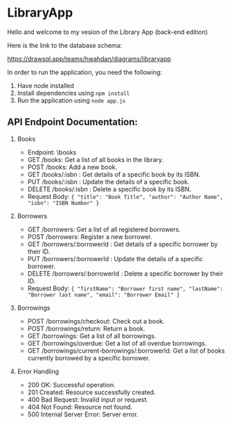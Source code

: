 # LibraryApp
Hello and welcome to my vesion of the Library App (back-end edition)

Here is the link to the database schema:

https://drawsql.app/teams/hwahdan/diagrams/libraryapp

In order to run the application, you need the following:
1. Have node installed
2. Install dependencies using ```npm install```
3. Run the application using ```node app.js```

## API Endpoint Documentation:
1. Books
   - Endpoint: \books
   - GET /books: Get a list of all books in the library.
   - POST /books: Add a new book.
   - GET /books/:isbn : Get details of a specific book by its ISBN.
   - PUT /books/:isbn : Update the details of a specific book.
   - DELETE /books/:isbn : Delete a specific book by its ISBN.
   - Request Body: ```{
  "title": "Book Title",
  "author": "Author Name",
  "isbn": "ISBN Number"
}```

2. Borrowers
   - GET /borrowers: Get a list of all registered borrowers.
   - POST /borrowers: Register a new borrower.
   - GET /borrowers/:borrowerId : Get details of a specific borrower by their ID.
   - PUT /borrowers/:borrowerId : Update the details of a specific borrower.
   - DELETE /borrowers/:borrowerId : Delete a specific borrower by their ID.
   - Request Body: ```{
  "firstName": "Borrower first name",
  "lastName": "Borrower last name",
  "email": "Borrower Email"
}```

3. Borrowings
   - POST /borrowings/checkout: Check out a book.
   - POST /borrowings/return: Return a book.
   - GET /borrowings: Get a list of all borrowings.
   - GET /borrowings/overdue: Get a list of all overdue borrowings.
   - GET /borrowings/current-borrowings/:borrowerId: Get a list of books currently borrowed by a specific borrower.
  
4. Error Handling
   - 200 OK: Successful operation.
   - 201 Created: Resource successfully created.
   - 400 Bad Request: Invalid input or request.
   - 404 Not Found: Resource not found.
   - 500 Internal Server Error: Server error.
